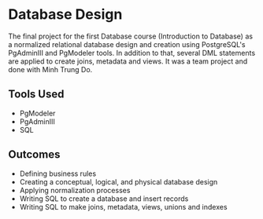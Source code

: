 # Database Design
The final project for the first Database course (Introduction to Database) as a normalized relational database design and creation using PostgreSQL's PgAdminIII and PgModeler tools. In addition to that, several DML statements are applied to create joins, metadata and views. It was a team project and done with Minh Trung Do.

## Tools Used
- PgModeler
- PgAdminIII
- SQL

## Outcomes
- Defining business rules
- Creating a conceptual, logical, and physical database design
- Applying normalization processes
- Writing SQL to create a database and insert records
- Writing SQL to make joins, metadata, views, unions and indexes